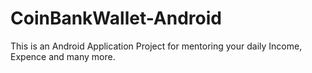 # CoinBankWallet-Android
 This is an Android Application Project for mentoring your daily Income, Expence and many more.
